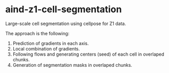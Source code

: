 # aind-z1-cell-segmentation

Large-scale cell segmentation using cellpose for Z1 data.

The approach is the following:

1. Prediction of gradients in each axis.
2. Local combination of gradients.
3. Following flows and generating centers (seed) of each cell in overlaped chunks.
4. Generation of segmentation masks in overlaped chunks.